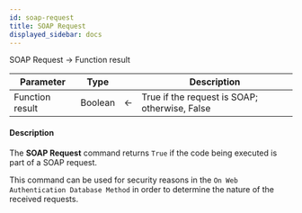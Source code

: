 ```yaml
---
id: soap-request
title: SOAP Request
displayed_sidebar: docs
---
```



<!-- REF #_command_.SOAP Request.Syntax-->SOAP Request -> Function result<!-- END REF-->


<!-- REF #_command_.SOAP Request.Params -->
|Parameter|Type||Description|
|---------|--- |:---:|------|
|Function result|Boolean|<-|True if the request is SOAP; otherwise, False|
<!-- END REF -->


#### Description




The **SOAP Request** command returns `True` if the code being executed is part of a SOAP request. 

This command can be used for security reasons in the `On Web Authentication Database Method` in order to determine the nature of the received requests.




